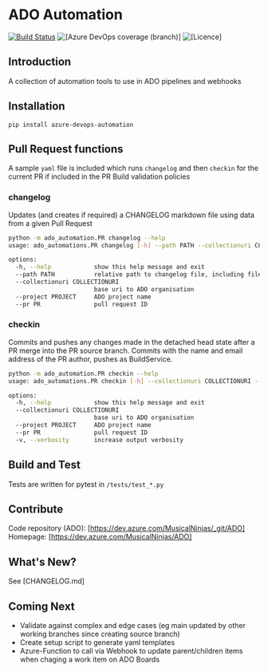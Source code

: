 # ADO Automation

[![Build Status](https://dev.azure.com/MusicalNinjas/ADO/_apis/build/status/CI-regression?branchName=working)](https://dev.azure.com/MusicalNinjas/ADO/_build/latest?definitionId=8&branchName=working)
![[Azure DevOps coverage (branch)]](https://img.shields.io/azure-devops/coverage/MusicalNinjas/ADO/8/working)
![[Licence]](https://img.shields.io/badge/licence-EUPL1.2-blue)

## Introduction

A collection of automation tools to use in ADO pipelines and webhooks

## Installation

`pip install azure-devops-automation`

## Pull Request functions

A sample `yaml` file is included which runs `changelog` and then `checkin` for the current PR if included in the PR Build validation policies

### changelog

Updates (and creates if required) a CHANGELOG markdown file using data from a given Pull Request

```bash
python -m ado_automation.PR changelog --help
usage: ado_automations.PR changelog [-h] --path PATH --collectionuri COLLECTIONURI --project PROJECT --pr PR

options:
  -h, --help            show this help message and exit
  --path PATH           relative path to changelog file, including filename
  --collectionuri COLLECTIONURI
                        base uri to ADO organisation
  --project PROJECT     ADO project name
  --pr PR               pull request ID
```

### checkin

Commits and pushes any changes made in the detached head state after a PR merge into the PR source branch. Commits with the name and email address of the PR author, pushes as BuildService.

```bash
python -m ado_automation.PR checkin --help
usage: ado_automations.PR checkin [-h] --collectionuri COLLECTIONURI --project PROJECT --pr PR [-v]

options:
  -h, --help            show this help message and exit
  --collectionuri COLLECTIONURI
                        base uri to ADO organisation
  --project PROJECT     ADO project name
  --pr PR               pull request ID
  -v, --verbosity       increase output verbosity
  ```

## Build and Test

Tests are written for pytest in `/tests/test_*.py`

## Contribute

Code repository (ADO): [https://dev.azure.com/MusicalNinjas/_git/ADO] \
Homepage: [https://dev.azure.com/MusicalNinjas/ADO]

## What's New?

See [CHANGELOG.md]

## Coming Next

- Validate against complex and edge cases (eg main updated by other working branches since creating source branch)
- Create setup script to generate yaml templates
- Azure-Function to call via Webhook to update parent/children items when chaging a work item on ADO Boards
